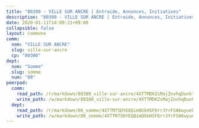 ```yaml
---
title: "80300 - VILLE SUR ANCRE | Entraide, Annonces, Initiatives"
description: "80300 - VILLE SUR ANCRE | Entraide, Annonces, Initiatives"
date: 2020-01-11T14:09:21+09:00
collapsible: false
layout: commune
comm:
  nom: "VILLE SUR ANCRE"
  slug: ville-sur-ancre
  cp: "80300"
dept:
  nom: "Somme"
  slug: somme
  num: "80"
peerpad:
  comm:
    read_path: /r/markdown/80300_ville-sur-ancre/4XTTMDKZsMajZnvhqDunktkxPLnqqtJNhPKvd61QNL8LgZSeg
    write_path: /w/markdown/80300_ville-sur-ancre/4XTTMDKZsMajZnvhqDunktkxPLnqqtJNhPKvd61QNL8LgZSeg-K3TgUVVdB7vwe3766sxD3DghCJP9o3qAh6EwaNYnua15SofteJL7ARU45wCUGK1mJGi7DmdrD23SdK9gHW3gf34XFB71a1uurssDon6DeaL9SLWTP19yio2eYgFYZJV8mD45vZMn
  dept:
    read_path: /r/markdown/80_somme/4XTTM75DYEQQimQGkH5F6rrJYrFSA6wyuekdgioEx7v45YjSw
    write_path: /w/markdown/80_somme/4XTTM75DYEQQimQGkH5F6rrJYrFSA6wyuekdgioEx7v45YjSw-K3TgTuB1DbUNHuFo9Fhh6JTUriPx8E5izGkmw9RSNTjUtMFPoZhqqp87szE8th3EytWSHGdhUuQUPjam8aJZh1SdH8pL3ibgUbMdNhU17kjAmSa49LMB2GjXvVwDVurE8mgce3XM
---
```



